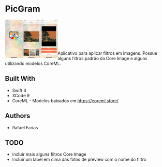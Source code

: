 # PicGram 


<img align="left" src = "https://github.com/rafaelcostadefarias/Picgram/blob/master/lambelambe01.png" width="58">
<img align="left" src = "https://github.com/rafaelcostadefarias/Picgram/blob/master/lambelambe02.png" width="58">
<img align="left" src = "https://github.com/rafaelcostadefarias/Picgram/blob/master/lambelambe03.png" width="58">
<br/><br/><br/><br/><br/><br/>
Aplicativo para aplicar filtros em imagens. Possue alguns filtros padrão da Core Image e alguns utilizando modelos CoreML.



## Built With

* Swift 4
* XCode 9
* CoreML - Modelos baixados em https://coreml.store/


## Authors

* Rafael Farias

## TODO

* Incluir mais alguns filtros Core Image
* Incluir um label em cima das fotos de preview com o nome do filtro

